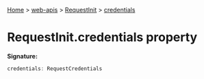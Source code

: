 [Home](./index) &gt; [web-apis](web-apis.md) &gt; [RequestInit](web-apis.requestinit.md) &gt; [credentials](web-apis.requestinit.credentials.md)

# RequestInit.credentials property


**Signature:**
```javascript
credentials: RequestCredentials
```

